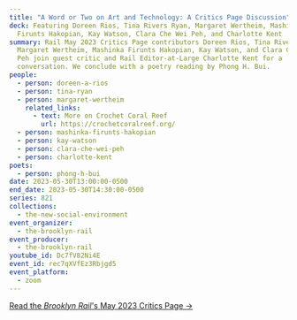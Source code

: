 ```yaml
---
title: "A Word or Two on Art and Technology: A Critics Page Discussion"
deck: Featuring Doreen Rios, Tina Rivers Ryan, Margaret Wertheim, Mashinka
  Firunts Hakopian, Kay Watson, Clara Che Wei Peh, and Charlotte Kent
summary: Rail May 2023 Critics Page contributors Doreen Rios, Tina Rivers Ryan,
  Margaret Wertheim, Mashinka Firunts Hakopian, Kay Watson, and Clara Che Wei
  Peh join guest critic and Rail Editor-at-Large Charlotte Kent for a
  conversation. We conclude with a poetry reading by Phong H. Bui.
people:
  - person: doreen-a-rios
  - person: tina-ryan
  - person: margaret-wertheim
    related_links:
      - text: More on Crochet Coral Reef
        url: https://crochetcoralreef.org/
  - person: mashinka-firunts-hakopian
  - person: kay-watson
  - person: clara-che-wei-peh
  - person: charlotte-kent
poets:
  - person: phong-h-bui
date: 2023-05-30T13:00:00-0500
end_date: 2023-05-30T14:30:00-0500
series: 821
collections:
  - the-new-social-environment
event_organizer:
  - the-brooklyn-rail
event_producer:
  - the-brooklyn-rail
youtube_id: Dc7fV82Ni4E
event_id: rec7qXVfEz3Rbjgd5
event_platform:
  - zoom
---
```

[R﻿ead the *Brooklyn Rail*'s May 2023 Critics Page →](https://brooklynrail.org/2023/5/criticspage)